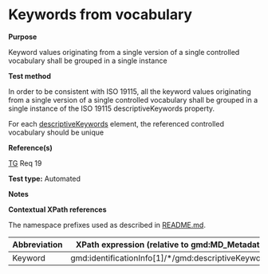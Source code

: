 
# Keywords from vocabulary 

**Purpose**	

Keyword values originating from a single version of a single controlled vocabulary
shall be grouped in a single instance

**Test method**	

In order to be consistent with ISO 19115, all the keyword values
originating from a single version of a single controlled vocabulary
shall be grouped in a single instance of the ISO 19115
descriptiveKeywords property. 

For each [descriptiveKeywords](#keyword) element, the referenced controlled vocabulary should be unique

**Reference(s)**	 

[TG](./README.md#TG) Req 19 

**Test type:** Automated

**Notes**

**Contextual XPath references**

The namespace prefixes used as described in [README.md](./README.md#namespaces).

Abbreviation                                   |  XPath expression (relative to gmd:MD_Metadata)
-----------------------------------------------| -------------------------------------------------------------------------
<a name="keyword"></a> Keyword   | gmd:identificationInfo[1]/*/gmd:descriptiveKeywords

